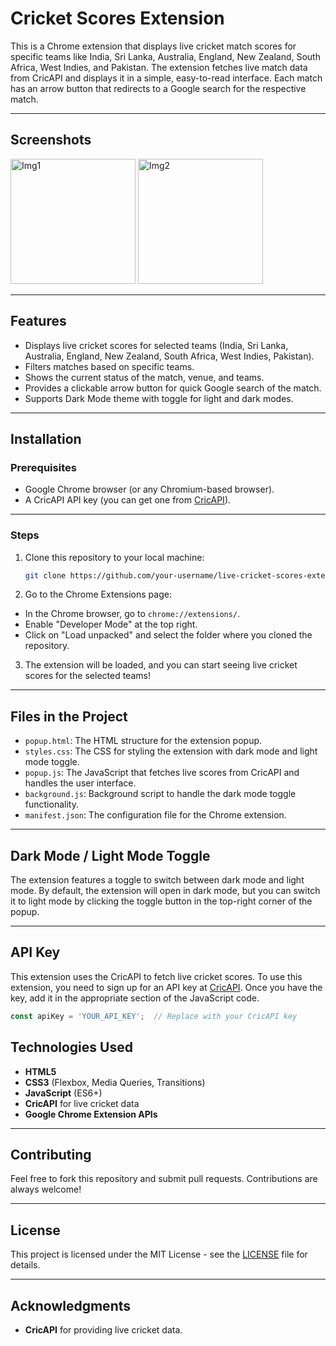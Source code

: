 # Cricket Scores Extension

This is a Chrome extension that displays live cricket match scores for specific teams like India, Sri Lanka, Australia, England, New Zealand, South Africa, West Indies, and Pakistan. The extension fetches live match data from CricAPI and displays it in a simple, easy-to-read interface. Each match has an arrow button that redirects to a Google search for the respective match.

---

## Screenshots

<img src="https://github.com/user-attachments/assets/5ca0b09b-af8d-4121-9bc6-4ea6fa506d85" alt="Img1" width="200" height="200">

<img src="https://github.com/user-attachments/assets/cc99c656-b70d-4401-ab26-dc416eb28b76" alt="Img2" width="200" height="200">



---


## Features

- Displays live cricket scores for selected teams (India, Sri Lanka, Australia, England, New Zealand, South Africa, West Indies, Pakistan).
- Filters matches based on specific teams.
- Shows the current status of the match, venue, and teams.
- Provides a clickable arrow button for quick Google search of the match.
- Supports Dark Mode theme with toggle for light and dark modes.

---

## Installation

### Prerequisites

- Google Chrome browser (or any Chromium-based browser).
- A CricAPI API key (you can get one from [CricAPI](https://www.cricapi.com/)).

---

### Steps

1. Clone this repository to your local machine:
   ```bash
   git clone https://github.com/your-username/live-cricket-scores-extension.git
   ```
2. Go to the Chrome Extensions page:
  - In the Chrome browser, go to `chrome://extensions/`.
  - Enable "Developer Mode" at the top right.
  - Click on "Load unpacked" and select the folder where you cloned the repository.
3. The extension will be loaded, and you can start seeing live cricket scores for the selected teams!

---

## Files in the Project

- `popup.html`: The HTML structure for the extension popup.
- `styles.css`: The CSS for styling the extension with dark mode and light mode toggle.
- `popup.js`: The JavaScript that fetches live scores from CricAPI and handles the user interface.
- `background.js`: Background script to handle the dark mode toggle functionality.
- `manifest.json`: The configuration file for the Chrome extension.

---

## Dark Mode / Light Mode Toggle

The extension features a toggle to switch between dark mode and light mode. By default, the extension will open in dark mode, but you can switch it to light mode by clicking the toggle button in the top-right corner of the popup.

---

## API Key

This extension uses the CricAPI to fetch live cricket scores. To use this extension, you need to sign up for an API key at [CricAPI](https://www.cricapi.com/). Once you have the key, add it in the appropriate section of the JavaScript code.

```javascript
const apiKey = 'YOUR_API_KEY';  // Replace with your CricAPI key
```

## Technologies Used

- **HTML5**
- **CSS3** (Flexbox, Media Queries, Transitions)
- **JavaScript** (ES6+)
- **CricAPI** for live cricket data
- **Google Chrome Extension APIs**

---

## Contributing

Feel free to fork this repository and submit pull requests. Contributions are always welcome!

---

## License

This project is licensed under the MIT License - see the [LICENSE](LICENSE) file for details.

---

## Acknowledgments

- **CricAPI** for providing live cricket data.

